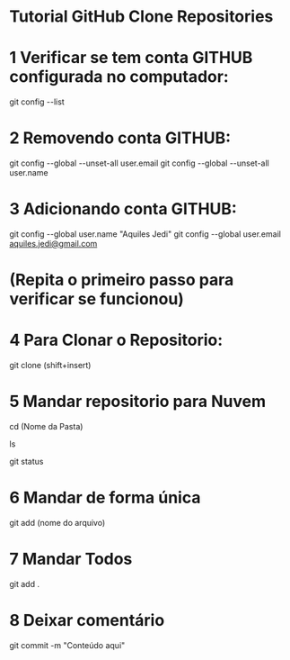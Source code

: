 # Tutorial GitHub Clone Repositories

# 1 Verificar se tem conta GITHUB configurada no computador:

git config --list

# 2 Removendo conta GITHUB:

git config --global --unset-all user.email
git config --global --unset-all user.name

# 3 Adicionando conta GITHUB:

git config --global user.name "Aquiles Jedi"
git config --global user.email aquiles.jedi@gmail.com

# (Repita o primeiro passo para verificar se funcionou)

# 4 Para Clonar o Repositorio:

git clone (shift+insert)

# 5 Mandar repositorio para Nuvem

cd (Nome da Pasta)

ls

git status

# 6 Mandar de forma única

git add (nome do arquivo)

# 7 Mandar Todos

git add .

# 8 Deixar comentário

git commit -m "Conteúdo aqui"